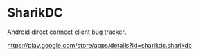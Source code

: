 # SharikDC
Android direct connect client bug tracker.

https://play.google.com/store/apps/details?id=sharikdc.sharikdc
